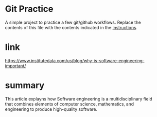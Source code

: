 # Git Practice
A simple project to practice a few git/github workflows.  Replace the contents of this file with the contents indicated in the [instructions](./instructions.md).

# link
https://www.institutedata.com/us/blog/why-is-software-engineering-important/

# summary 
This article explayns how Software engineering is a multidisciplinary field that combines elements of computer science, mathematics, and engineering to produce high-quality software.
